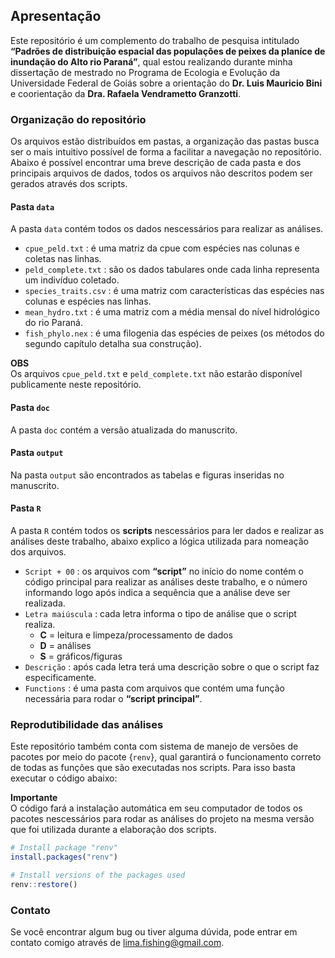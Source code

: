 
## Apresentação

Este repositório é um complemento do trabalho de pesquisa intitulado
**“Padrões de distribuição espacial das populações de peixes da planíce
de inundação do Alto rio Paraná”**, qual estou realizando durante minha
dissertação de mestrado no Programa de Ecologia e Evolução da
Universidade Federal de Goiás sobre a orientação do **Dr. Luis Mauricio
Bini** e coorientação da **Dra. Rafaela Vendrametto Granzotti**.

### Organização do repositório

Os arquivos estão distribuídos em pastas, a organização das pastas busca
ser o mais intuitivo possível de forma a facilitar a navegação no
repositório. Abaixo é possível encontrar uma breve descrição de cada
pasta e dos principais arquivos de dados, todos os arquivos não
descritos podem ser gerados através dos scripts.

#### Pasta `data`

A pasta `data` contém todos os dados nescessários para realizar as
análises.  

- `cpue_peld.txt` : é uma matriz da cpue com espécies nas colunas e
  coletas nas linhas.  
- `peld_complete.txt` : são os dados tabulares onde cada linha
  representa um indivíduo coletado.  
- `species_traits.csv` : é uma matriz com características das espécies
  nas colunas e espécies nas linhas.  
- `mean_hydro.txt` : é uma matriz com a média mensal do nível
  hidrológico do rio Paraná.  
- `fish_phylo.nex` : é uma filogenia das espécies de peixes (os métodos
  do segundo capítulo detalha sua construção).  

**OBS**  
Os arquivos `cpue_peld.txt` e `peld_complete.txt` não estarão disponível
publicamente neste repositório.  

#### Pasta `doc`

A pasta `doc` contém a versão atualizada do manuscrito.

#### Pasta `output`

Na pasta `output` são encontrados as tabelas e figuras inseridas no
manuscrito.

#### Pasta `R`

A pasta `R` contém todos os **scripts** nescessários para ler dados e
realizar as análises deste trabalho, abaixo explico a lógica utilizada
para nomeação dos arquivos.  

- `Script + 00` : os arquivos com **“script”** no início do nome contém
  o código principal para realizar as análises deste trabalho, e o
  número informando logo após indica a sequência que a análise deve ser
  realizada.  
- `Letra maiúscula` : cada letra informa o tipo de análise que o script
  realiza.  
  - **C** = leitura e limpeza/processamento de dados  
  - **D** = análises  
  - **S** = gráficos/figuras  
- `Descrição` : após cada letra terá uma descrição sobre o que o script
  faz especificamente.  
- `Functions` : é uma pasta com arquivos que contém uma função
  necessária para rodar o **“script principal”**.

### Reprodutibilidade das análises

Este repositório também conta com sistema de manejo de versões de
pacotes por meio do pacote {`renv`}, qual garantirá o funcionamento
correto de todas as funções que são executadas nos scripts. Para isso
basta executar o código abaixo:

**Importante**  
O código fará a instalação automática em seu computador de todos os
pacotes nescessários para rodar as análises do projeto na mesma versão
que foi utilizada durante a elaboração dos scripts.

``` r
# Install package "renv"
install.packages("renv")

# Install versions of the packages used
renv::restore()
```

### Contato

Se você encontrar algum bug ou tiver alguma dúvida, pode entrar em
contato comigo através de <lima.fishing@gmail.com>.
